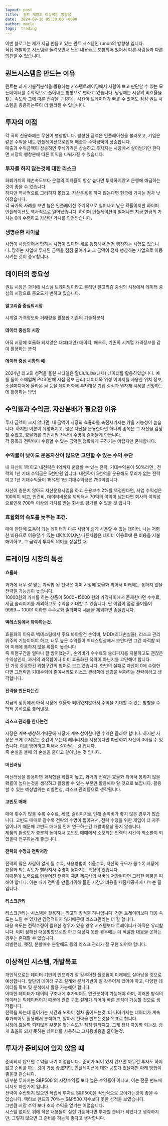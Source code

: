 ```yaml
---
layout: post
title:  퀀트 개발의 이상적인 방향성
date:  2024-09-10 05:30:00 +0000
author: macle
tags:  trading
---
```


이번 블로그는 제가 지금 만들고 있는 퀀트 시스템인 runon의 방향성 입니다.
<br>
직접 개발하고 시스템을 돌려보면서 느낀 내용들도 포함되어 있어서 다른 사람들과 다른 의견일 수 있습니다.

## 퀀트시스템을 만드는 이유
퀀트는 과거 기술적분석을 활용하는 시스템트레이딩에서 사람이 보고 판단할 수 있는 모든데이터를 수학적으로 풀어내는 방향으로 변하고 있습니다. 
당장에는 시장의 비효율을 찾는 속도와 그에 따른 전략을 구성하는 시간이 트레이더가 빠를 수 있어도 점점 퀀트 시스템을 응용하는쪽이 더 빨라질 수 있습니다.

## 투자의 이점
각 국의 신용화폐는 무한이 팽창합니다. 팽창한 금액은 인플레이션을 불러오고, 기업은 같은 수익을 내도 인플레이션으로인해 매출과 수익금액이 상승합니다.
<br>
매출과 수익금액이 상승하면 주식가격은 상승하고 투자자는 시장에서 살아남기만 한다면 시장의 팽창분에 따른 이익을 나눠가질 수 있습니다.

### 투자를 하지 않는것에 대한 리스크
화폐가치의 훼손속도보다 은행의 이자율이 항상 높다면 투자하지않고 은행에 예금하는것이 좋을 수 있습니다. 
<br>
하지만 역사적으로 그러하지 못했고, 자산운용을 하지 않는다면 현금에 가치는 점차 낮아졌습니다.
<br>
각 국가의 사례를 보면 높은 인플레이션 주기적으로 일어나고 낮은 확률이지만 하이퍼 인플레이션도 역사적으로 일어났습니다. 하이퍼 인플레이션이 일어나면 지금 현금의 가치는 0에 수렴하고 자산만 가치를 인정받습니다.
### 생명순환 사이클
사업이 사양되어서 망하는 사업이 있다면 새로 등장해서 점점 팽창하는 사업도 있습니다. 망하는 사업에 투자된 금액을 점점 줄여가고 그 금액이 점차 팽창하는 사업으로 이동시키는 것이 중요합니다.

## 데이터의 중요성
퀀트 시장은 과거에 시스템 트레이딩이라고 불리던 알고리즘 중심의 시장에서 데이터 중심의 시장으로 중요도가 변하고 있습니다.

#### 알고리즘 중심의시장
시계열 가격정보화 거래량을 활용한 기존의 기술적분석

#### 데이터 중심의 시장
아직 시장에 효율화 되지않은 대체(대안) 데이터, 매크로, 기존의 시계열 가격정보를 같이 활용하는 분석

#### 데이터 중심 시장의 예
2024년 최고의 성적을 올린 시타델은 멀티너티브(대체) 데이터를 활용하였습니다. 예를 들어 소매업체 POS(판매 시점 정보 관리) 데이터와 위성 이미지를 사용한 위치 정보, 소셜미디어에 올라온 글 등을 데이터화해 투자대상 기업 실적과 원자재 시세를 전망하는데 활용하는 방법

## 수익률과 수익금. 자산분배가 필요한 이유
투자 금액이 크지 않다면, 내 금액이 시장의 효율화를 촉진시키지는 않을 가능성이 높습니다. 하지만 이론이 유명해지고. 많은 자산을 운용한다면 하나의 종목은 그 자산을 감당할 수없고, 효율화를 촉진시켜 전략의 수명이 줄어들게 만듭니다. 
<br>
각 종목과 전략마다 수용할 수 있는 금액은 정확하게 구하기는 어렵지만 존재합니다.

### 수익률이 낮아도 운용자산이 많으면 고민할 수 있는 수익 수단
내 자산이 1억이고 내전략은 1억까지 운용할 수 있는 전략, 기대수익율이 50%라면 , 전략의 1년 기대 수익금은 5천만원 입니다. 내전략이 5천억을 운용해도 무리가 없는 전략이고 1년 기대수익율이 15%면 1년 기대수익금은 750억입니다.

자산이 충분치 않아도 자산운용사업을 하고 운용보수 2%를 책정한다면, 사업 수익성은 100억이 되고, 인건비, 데이터비용을 제외해서 70억의 이익이 남는다면
회사의 이익성으로인해 700억 이상의 가치를 받는 회사로 평가될 수 있을 것 입니다. 

### 효율화의 속도를 늦추는 조건.
매매 판단에 도움이 되는 데이터가 다른 사람이 쉽게 사용할 수 없는 데이터. 나는 저렴한 비용으로 이용할 수 있는 데이터이지만 다른사람은 데이터 이용료에 큰 비용을 지불해야하고, 그 금액이 투자의 의미를 상실할 때.

## 트레이딩 시장의 특성

#### 효율화
과거에 너무 잘 맞는 과적합 된 전략은 이미 시장에 효율화 되어서 미래에는 통하지 않을 전략일 가능성이 높습니다.
<br>
10000원의 가치를 하는 상품이 5000~15000 원의 가격사이에서 존재한다면 수수료,세금,슬리피지를 제외하고도 수익을 기대할 수 있습니다. 단 이갭이 점점 줄어들어 9999 ~ 10001 이라면 수수료와 술라파지 세금을 제외하면 손실입니다.


#### 벡테스팅에서 봐야하는것.
효율화의 이유로 벡테스팅에서 주요 봐야할건 손익비, MDD(최대손실율), 리스크 관리 위주의 기능이어야 하고, 너무 높은 수익률이 벡테스팅상에서 보인다면 그건 과적합 되어 미래에 통하지 않을 확률이 높습니다
<br>
즉 위험구간을 얼마나 잘 방어했는지, 손익비가 수수료와 슬리피지를 지불하고도 괜찮은 수익성인지, 과거의 과적합이나 이미 효율화된 적략이 아닌지를 고민해야 합니다.
<br>
전 가장 중요한건 위험구간의 방어로 보고 있습니다. 한번의 실패로 자산이 0에 수렴한다면 그전략은 기대수익이 줄여서라도 리스크 관리쪽에 신경을 써야하는 전략이라고 생각합니다.

#### 전략을 만든다는건
지금의 상황에서 아직 시장에 효율화 되어있지않아서 수익을 기대할 수 있는 방향을 수학적 공식으로 풀어낸것.
#### 리스크 관리를 한다는건 
시장은 계속 팽창하기때문에 시장에 계속 참여한다면 수익은 올라야 합니다. 하지만 시장은 크게 주저않는 순간이 오는데 레버리지를 사용햇다면 파산하여 자산이 0이될 수 있습니다. 이를 방어하고 피해서 살아남는 것 입니다.
<br>
즉 손실을 볼때 의 손실을 줄이고 살아남는 것 입니다.

#### 머신러닝
머신러닝을 활용하면 과적합될 확률이 높고, 과거의 전략은 효율화 되어서 통하지 않을 확률이 높다는것을 생각하고 활용할 수 있는 부분만 활용해야 할 것으로 보입니다. 활용할 수 있는 예상범위는 리벨런싱, 리스크 관리등으로 생각됩니다.

#### 고빈도 매매
매매 횟수가 많을 수록 수수료, 세금, 슬리피지로 인해 손익비가 좋지 않은 경우가 많습니다. 고빈도 매매로 갈수록 전략의 수명이 짧아져서, 전략 수정을 위한 개입이 더 자주일어나기 때문에 고빈도 매매를 먼저 연구하는건 개발비용상 좋지 않습니다. 
<br>
제품의 완성도가 충분히 높아져서 고빈도 매매에서 소모되는 인력의 시간이 최소한이 되었을때 연구하는게 좋습니다.


#### 전략의 수명과 전략저장
전략의 많은 사람이 알게 될 수록, 사용방법이 쉬울수록, 자산의 규모가 클수록 시장에 효율화 되는속도가 빨라져서 수명이 짧아지는 특징이 있습니다.
<br>
이때문에 노력으로 만들어진 전략이 제품 제공사의 서버에 저장된다면 그러한 제품은 피해야 합니다. 이는 내가 전략을 만들기위해 들인 시간과 비용을 제품제공사에 나누는 꼴 입니다.

#### 리스크관리
리스크관리는 시스템을 활용하는 최고의 장점중 하나입니다. 전문 트레이더보다 대응 속도는 느릴 수 있지만 감정적이지 않기때문에 리스크관리는 더 잘 합니다. 
<br>
대응 속도는 전략수정이 필요한 경우가 있을 경우 시스템보다 트레이더가 아직은 유리합니다. 이미 정해진 대응방향으로만 하고 예상치 못한 경우에는 더 적잘한 대응을 못하는 경우는 존재할 수 있습니다.
<br>
리벨런싱, 햇징, 분할매수 분할매도 등의 리스크 관리가 잘 구현 되어야 합니다.


## 이상적인 시스템, 개발목표
개인적으로는 데이터 기반의 인프라가 잘 갖추어진 플랫폼이 미래에도 살아남을 것으로 예상합니다. 앞단의 데이터 구조 설계와 분석기반이 잘 갖추어져 있어야 하고, 다양한 데이터를 확보 및 분석에서 활용 가능해야 합니다.
<br>
어떠한 데이터가 데이터 구조내에 추가되어도 연관분석이 가능해야 하며, 이러한 방식의 데이터는 빅데이터이기 때문에 관련 구조 설계가 되어야 빠른 분석이 가능할 것으로 생각됩니다.
<br>
전략을 짜는데 들어가는 시간과 노력이 점차 줄어드는것, 더 나아가서는 데이터가 계속 추가되어도 활용해서 분석하고, 알아서 전략을 만드는것을 목표로 합니다.
<br>
시장에 효율화 되지않은 부분을 찾는속도가 점점 빨라지고, 그게 점차 자동화 되는것. 쉽게 효율화 되지 못하는 데이터를 사용하고 그사용비용을 줄이는것.


## 투자가 준비되어 있지 않을 때
준비되지 않으면 수익을 내기 어렵습니다.. 준비가 되어 있지 않으면 아무런 투자도 하지 않고 준비를 하는 것이 가장 좋겠지만, 인플레이션에 대한 공포가 있을때만 아래 방법이 좋을것 같습니다.
<br>
대부분 투자자는 S&P500 의 시장수익률 보다 높은 수익률이 아니고, 이는 전문 펀드매니저도 마찬가지 입니다.
<br>
전략이 수립되지 않으면 적립식 투자로 S&P500을 적립식으로 모아가는것이 좋을 수 있습니다. 액티브 펀드의 70%는 S&P500 지수보다 못한 성적을 보였습니다.
<br>
그만큼 시장 수익 보다 초과 수익을 얻기는 어렵습니다.
<br>
시스템 없이도 위에 적은 내용들이 실현 가능하다면 투자할 준비가 되었다고 생각하지만, 그렇지 않으면 그 준비를 하는게 좋다고 생각합니다.

